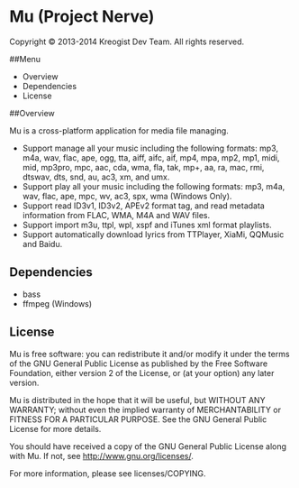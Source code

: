 # Mu (Project Nerve)

Copyright © 2013-2014 Kreogist Dev Team. All rights reserved.

##Menu

* Overview
* Dependencies
* License

##Overview

Mu is a cross-platform application for media file managing. 

* Support manage all your music including the following formats: mp3, m4a, wav, flac, ape, ogg, tta, aiff, aifc, aif, mp4, mpa, mp2, mp1, midi, mid, mp3pro, mpc, aac, cda, wma, fla, tak, mp+, aa, ra, mac, rmi, dtswav, dts, snd, au, ac3, xm, and umx.
* Support play all your music including the following formats: mp3, m4a, wav, flac, ape, mpc, wv, ac3, spx, wma (Windows Only).
* Support read ID3v1, ID3v2, APEv2 format tag, and read metadata information from FLAC, WMA, M4A and WAV files.
* Support import m3u, ttpl, wpl, xspf and iTunes xml format playlists.
* Support automatically download lyrics from TTPlayer, XiaMi, QQMusic and Baidu.

## Dependencies
* bass
* ffmpeg (Windows)

## License

Mu is free software: you can redistribute it and/or modify it under the terms of the GNU General Public License as published by the Free Software Foundation, either version 2 of the License, or (at your option) any later version.

Mu is distributed in the hope that it will be useful, but WITHOUT ANY WARRANTY; without even the implied warranty of MERCHANTABILITY or FITNESS FOR A PARTICULAR PURPOSE. See the GNU General Public License for more details.

You should have received a copy of the GNU General Public License along with Mu. If not, see http://www.gnu.org/licenses/.

For more information, please see licenses/COPYING.
